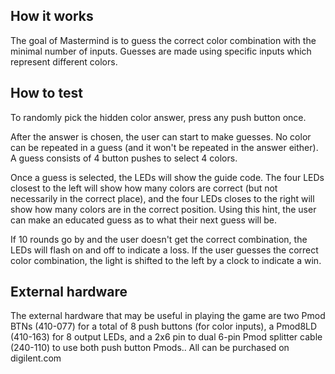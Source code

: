 <!---

This file is used to generate your project datasheet. Please fill in the information below and delete any unused
sections.

You can also include images in this folder and reference them in the markdown. Each image must be less than
512 kb in size, and the combined size of all images must be less than 1 MB.
-->

## How it works

The goal of Mastermind is to guess the correct color combination with the minimal number of inputs.  Guesses are made using specific inputs which represent different colors.

## How to test

To randomly pick the hidden color answer, press any push button once.  

After the answer is chosen, the user can start to make guesses.  No color can be repeated in a guess (and it won't be repeated in the answer either).  A guess consists of 4 button pushes to select 4 colors.

Once a guess is selected, the LEDs will show the guide code. The four LEDs closest to the left will show how many colors are correct (but not necessarily in the correct place), and the four LEDs closes to the right will show how many colors are in the correct position.  Using this hint, the user can make an educated guess as to what their next guess will be.

If 10 rounds go by and the user doesn't get the correct combination, the LEDs will flash on and off to indicate a loss.
If the user guesses the correct color combination, the light is shifted to the left by a clock to indicate a win.

## External hardware

The external hardware that may be useful in playing the game are two Pmod BTNs (410-077) for a total of 8 push buttons (for color inputs), a Pmod8LD (410-163) for 8 output LEDs, and a 2x6 pin to dual 6-pin Pmod splitter cable (240-110) to use both push button Pmods..  All can be purchased on digilent.com

